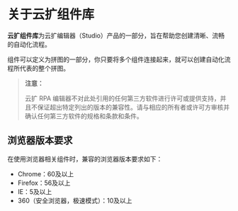 # 关于云扩组件库

**云扩组件库**为云扩编辑器（Studio）产品的一部分，旨在帮助您创建清晰、流畅的自动化流程。

组件可以定义为拼图的一部分，你只要将多个组件连接起来，就可以创建自动化流程所代表的整个拼图。

>**注意：**
>
>云扩 RPA 编辑器不对此处引用的任何第三方软件进行许可或提供支持，并且不保证超出特定列出的版本的兼容性。请与相应的所有者或许可方审核并确认任何第三方软件的规格和条款和条件。

## 浏览器版本要求

在使用浏览器相关组件时，兼容的浏览器版本要求如下：

- Chrome：60及以上
- Firefox：56及以上
- IE：5及以上
- 360（安全浏览器，极速模式）：10及以上
